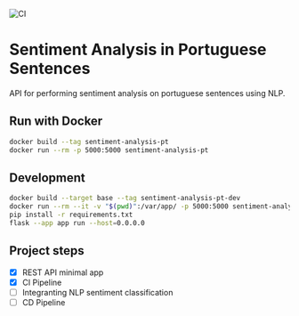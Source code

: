 ![CI](https://github.com/clocked-app/calculations-api/actions/workflows/ci.yml/badge.svg)

# Sentiment Analysis in Portuguese Sentences

API for performing sentiment analysis on portuguese sentences using NLP.

## Run with Docker

```bash
docker build --tag sentiment-analysis-pt
docker run --rm -p 5000:5000 sentiment-analysis-pt
```

## Development

```bash
docker build --target base --tag sentiment-analysis-pt-dev
docker run --rm --it -v "$(pwd)":/var/app/ -p 5000:5000 sentiment-analysis-pt-dev bash
pip install -r requirements.txt
flask --app app run --host=0.0.0.0
```

## Project steps

- [x] REST API minimal app
- [x] CI Pipeline
- [ ] Integranting NLP sentiment classification
- [ ] CD Pipeline
